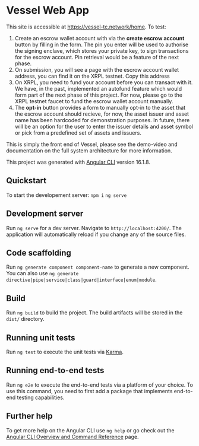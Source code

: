 # Vessel Web App

This site is accessible at https://vessel-tc.network/home. To test:
1. Create an escrow wallet account with via the **create escrow account** button by filling in the form. The pin you enter will be used to authorise the signing enclave, which stores your private key, to sign transactions for the escrow account. Pin retrieval would be a feature of the next phase.
2. On submission, you will see a page with the escrow account wallet address, you can find it on the XRPL testnet. Copy this address
3. On XRPL, you need to fund your account before you can transact with it. We have, in the past, implemented an autofund feature which would form part of the next phase of this project. For now, please go to the XRPL testnet faucet to fund the escrow wallet account manually.
4. The **opt-in** button provides a form to manually opt-in to the asset that the escrow account should recieve, for now, the asset issuer and asset name has been hardcoded for demonstration purposes. In future, there will be an option for the user to enter the issuer details and asset symbol or pick from a predefined set of assets and issuers.

This is simply the front end of Vessel, please see the demo-video and documentation on the full system architecture for more information.

This project was generated with [Angular CLI](https://github.com/angular/angular-cli) version 16.1.8.

## Quickstart

To start the developement server:
`npm i`
`ng serve`

## Development server

Run `ng serve` for a dev server. Navigate to `http://localhost:4200/`. The application will automatically reload if you change any of the source files.

## Code scaffolding

Run `ng generate component component-name` to generate a new component. You can also use `ng generate directive|pipe|service|class|guard|interface|enum|module`.

## Build

Run `ng build` to build the project. The build artifacts will be stored in the `dist/` directory.

## Running unit tests

Run `ng test` to execute the unit tests via [Karma](https://karma-runner.github.io).

## Running end-to-end tests

Run `ng e2e` to execute the end-to-end tests via a platform of your choice. To use this command, you need to first add a package that implements end-to-end testing capabilities.

## Further help

To get more help on the Angular CLI use `ng help` or go check out the [Angular CLI Overview and Command Reference](https://angular.io/cli) page.
